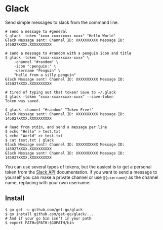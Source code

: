 # Glack

Send simple messages to slack from the command line.

```shell
# send a message to #general
$ glack -token "xxxx-xxxxxxxxx-xxxx" "Hello World"
Glack Message sent! Channel ID: XXXXXXXXXX Message ID: 145027XXXX.XXXXXXXXXX

# send a message to #random with a penguin icon and title
$ glack -token "xxxx-xxxxxxxxx-xxxx" \
    -channel "#random" \
    -icon ":penguin:" \
    -username "Penguin" \
    "Hello from a silly penguin"
Glack Message sent! Channel ID: XXXXXXXXXX Message ID: 145027XXXX.XXXXXXXXXX

# tired of typing out that token? Save to ~/.glack
$ glack -token "xxxx-xxxxxxxxx-xxxx" --save-token
Token was saved.

$ glack -channel "#random" "Token Free!"
Glack Message sent! Channel ID: XXXXXXXXXX Message ID: 145027XXXX.XXXXXXXXXX

# Read from stdin, and send a message per line
$ echo "Hello" > test.txt
$ echo "World" >> test.txt
$ cat test.txt | glack
Glack Message sent! Channel ID: XXXXXXXXXX Message ID: 145027XXXX.XXXXXXXXXX
Glack Message sent! Channel ID: XXXXXXXXXX Message ID: 145027XXXX.XXXXXXXXXX

```

You can use several types of tokens, but the easiest is to get a personal token from the [Slack API](https://api.slack.com/web) documentation. If you want to send a message to yourself you can make a private channel or use `@{username}` as the channel name, replacing with your own username.

## Install

```shell
$ go get -u github.com/get-go/glack
$ go install github.com/get-go/glack/...
# And if your go bin isn't in your path
$ export PATH=$PATH:$GOPATH/bin
```
